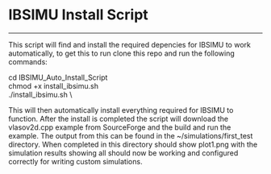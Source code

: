 # IBSIMU Install Script
***

This script will find and install the required depencies for IBSIMU to work automatically, to get this to run clone this repo and run the following commands:

cd IBSIMU_Auto_Install_Script \
chmod +x install_ibsimu.sh \
./install_ibsimu.sh \

This will then automatically install everything required for IBSIMU to function.
After the install is completed the script will download the vlasov2d.cpp example from
SourceForge and the build and run the example. The output from this can be found in the
~/simulations/first_test directory. When completed in this directory should show plot1.png
with the simulation results showing all should now be working and configured correctly for
writing custom simulations.
